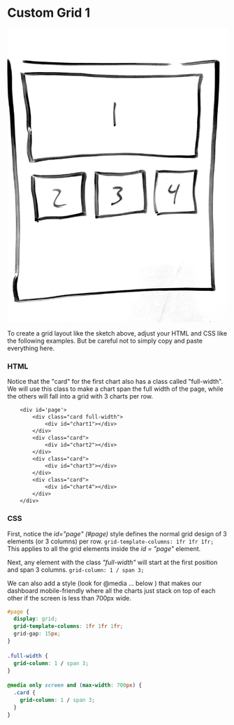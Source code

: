 # Custom Grid 1

![](../.gitbook/assets/grid1.JPG)

To create a grid layout like the sketch above, adjust your HTML and CSS like the following examples. But be careful not to simply copy and paste everything here.

### HTML

Notice that the "card" for the first chart also has a class called "full-width". We will use this class to make a chart span the full width of the page, while the others will fall into a grid with 3 charts per row.

```markup
	<div id='page'>
    	<div class="card full-width">
			<div id="chart1"></div>
		</div>
		<div class="card">
			<div id="chart2"></div>
		</div>
		<div class="card">
			<div id="chart3"></div>
		</div>
		<div class="card">
			<div id="chart4"></div>
		</div>
	</div>
```

### CSS

First, notice the _id="page" \(\#page\)_ style defines the normal grid design of 3 elements \(or 3 columns\) per row. `grid-template-columns: 1fr 1fr 1fr;` This applies to all the grid elements inside the _id = "page"_ element.

Next, any element with the class _"full-width"_  will start at the first position and span 3 columns. `grid-column: 1 / span 3;`

We can also add a style \(look for @media ... below \) that makes our dashboard mobile-friendly where all the charts just stack on top of each other if the screen is less than 700px wide. 

```css
#page {
  display: grid;
  grid-template-columns: 1fr 1fr 1fr;
  grid-gap: 15px;
}

.full-width {
  grid-column: 1 / span 3;
}

@media only screen and (max-width: 700px) {
  .card {
    grid-column: 1 / span 3;
  }
}
```

